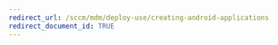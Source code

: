 ```yaml
---
redirect_url: /sccm/mdm/deploy-use/creating-android-applications
redirect_document_id: TRUE
---
```

